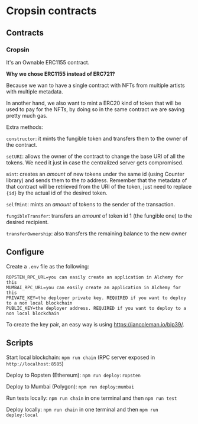 # Cropsin contracts

## Contracts

### Cropsin

It's an Ownable ERC1155 contract.

**Why we chose ERC1155 instead of ERC721?**

Because we wan to have a single contract with NFTs from multiple artists with multiple metadata.

In another hand, we also want to mint a ERC20 kind of token that will be used to pay for the NFTs, by doing so in the same contract we are saving pretty much gas.

Extra methods:

`constructor`: it mints the fungible token and transfers them to the owner of the contract.

`setURI`: allows the owner of the contract to change the base URI of all the tokens. We need it just in case the centralized server gets compromised.

`mint`: creates an *amount* of new tokens under the same id (using Counter library) and sends them to the *to* address. Remember that the metadata of that contract will be retrieved from the URI of the token, just need to replace `{id}` by the actual id of the desired token.

`selfMint`: mints an *amount* of tokens to the sender of the transaction.

`fungibleTransfer`: transfers an *amount* of token id 1 (the fungible one) to the desired recipient.

`transferOwnership`: also transfers the remaining balance to the new owner


## Configure

Create a `.env` file as the following:

```
ROPSTEN_RPC_URL=you can easily create an application in Alchemy for this
MUMBAI_RPC_URL=you can easily create an application in Alchemy for this
PRIVATE_KEY=the deployer private key. REQUIRED if you want to deploy to a non local blockchain
PUBLIC_KEY=the deployer address. REQUIRED if you want to deploy to a non local blockchain
```

To create the key pair, an easy way is using https://iancoleman.io/bip39/.

## Scripts

Start local blockchain: `npm run chain` (RPC server exposed in `http://localhost:8585`)

Deploy to Ropsten (Ethereum): `npm run deploy:ropsten`

Deploy to Mumbai (Polygon): `npm run deploy:mumbai`

Run tests locally: `npm run chain` in one terminal and then `npm run test`

Deploy locally: `npm run chain` in one terminal and then `npm run deploy:local`